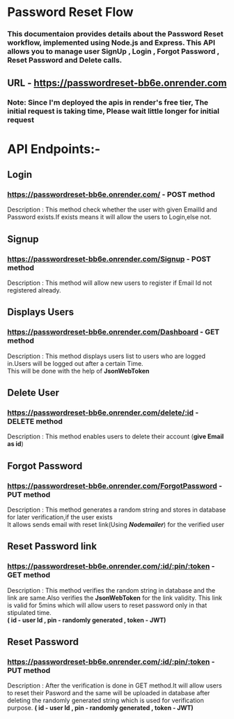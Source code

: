 # Password Reset Flow

### This documentaion provides details about the Password Reset workflow, implemented using Node.js and Express. This API allows you to manage  user SignUp , Login , Forgot Password , Reset Password and Delete calls.

## URL - https://passwordreset-bb6e.onrender.com ##

### Note: Since I'm deployed the apis in render's free tier, The initial request is taking time, Please wait little longer for initial request


# API Endpoints:-

## Login
### https://passwordreset-bb6e.onrender.com/  - POST method<br/>
Description : This method check whether the user with given EmailId and Password exists.If exists means it will allow the users to Login,else not.

## Signup
### https://passwordreset-bb6e.onrender.com/Signup - POST method<br/>
Description : This method will allow new users to register if Email Id not registered already.

## Displays Users
### https://passwordreset-bb6e.onrender.com/Dashboard - GET method<br/>
Description : This method displays users list to users who are logged in.Users will be logged out after a certain Time.<br/>
              This will be done with the help of **JsonWebToken**

## Delete User
### https://passwordreset-bb6e.onrender.com/delete/:id  - DELETE method<br/>
Description : This method enables users to delete their account  (**give Email as id**)

## Forgot Password
### https://passwordreset-bb6e.onrender.com/ForgotPassword - PUT method<br/>
Description : This method generates a random string and stores in database for later verification,if the user exists<br/>
             It allows sends email with reset link(Using ***Nodemailer***) for the verified user

## Reset Password link
### https://passwordreset-bb6e.onrender.com/:id/:pin/:token - GET method<br/>
Description : This method verifies the random string in database and the link are same.Also verifies the **JsonWebToken** for the link validity.
              This link is valid for 5mins which will allow users to reset password only in that stipulated time.<br/>
              **( id - user Id , pin - randomly generated , token - JWT)**

## Reset Password 
### https://passwordreset-bb6e.onrender.com/:id/:pin/:token - PUT method<br/>
Description : After the verification is done in GET method.It will allow users to reset their Pasword and the same will be uploaded in database after deleting the randomly generated string which is used for verification purpose.
 **( id - user Id , pin - randomly generated , token - JWT)**





